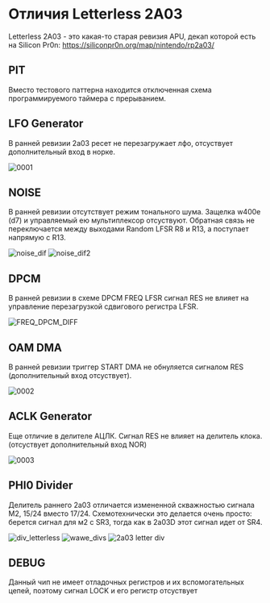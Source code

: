 # Отличия Letterless 2A03

Letterless 2A03 - это какая-то старая ревизия APU, декап которой есть на Silicon Pr0n: https://siliconpr0n.org/map/nintendo/rp2a03/

## PIT

Вместо тестового паттерна находится отключенная схема программируемого таймера с прерыванием.

## LFO Generator

В ранней ревизии 2а03 ресет не перезагружает лфо, отсуствует дополнительный вход в норке.

![0001](/BreakingNESWiki/imgstore/apu/old_2a03/0001.png)

## NOISE

В ранней ревизии отсутствует режим тонального шума. Защелка w400e (d7) и управляемый ею мультиплексор отсуствуют. Обратная связь не переключается 
между выходами Random LFSR R8 и R13, а поcтупает напрямую с R13.

![noise_dif](https://github.com/user-attachments/assets/3fc891e7-af98-438c-bed6-12186c935860)
![noise_dif2](https://github.com/user-attachments/assets/a5d38196-2fc3-412a-9585-8644f590b28a)

## DPCM

В ранней ревизии в схеме DPCM FREQ LFSR  сигнал RES не влияет на управление перезагрузкой сдвигового регистра LFSR.

![FREQ_DPCM_DIFF](https://github.com/user-attachments/assets/bf5e8b10-4419-4629-bdb6-3106e1f7ae9f)

## OAM DMA 

В ранней ревизии триггер START DMA не обнуляется сигналом RES (дополнительный вход отсуствует).

![0002](/BreakingNESWiki/imgstore/apu/old_2a03/0002.png)

## ACLK Generator

Еще отличие в делителе АЦЛК.  Сигнал RES не влияет на делитель клока. (отсуствует дополнительный вход NOR)

![0003](/BreakingNESWiki/imgstore/apu/old_2a03/0003.png)

## PHI0 Divider

Делитель раннего 2а03 отличается измененной скважностью сигнала М2, 15/24 вместо 17/24. Схемотехнически это делается очень просто:
берется сигнал для м2 c SR3, тогда как в 2a03D этот сигнал идет от SR4.

![div_letterless](https://github.com/user-attachments/assets/a60ee82e-b434-4ef7-9ae6-aeb1b0de0343)
![wawe_divs](https://github.com/user-attachments/assets/6a49a09d-85b6-4ae3-b257-1cc82278e72d)
![2a03 letter div](https://github.com/user-attachments/assets/2aefecfd-ad24-488f-84de-69c27f7f5487)

## DEBUG

Данный чип не имеет отладочных регистров и их вспомогательных цепей, поэтому сигнал LOCK и его регистр отсуствует
